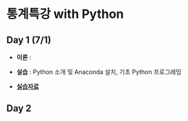 # 통계특강 with Python

## Day 1 (7/1)
- **이론** : 
- **실습** : Python 소개 및 Anaconda 설치, 기초 Python 프로그래밍

- [**실습자료**](Lecture_note/)


## Day 2

